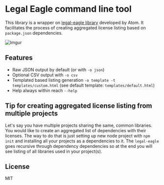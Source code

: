 # Legal Eagle command line tool

This library is a wrapper on [legal-eagle library](https://github.com/atom/legal-eagle) developed by Atom. It facilitates the process of creating aggregated license listing based on `package.json` dependencies.

![Imgur](http://i.imgur.com/i6PJues.png)

## Features 
* Raw JSON output by default (or with `-o json`)
* Optional CSV output with `-o csv`
* Templated based listing generation `-o template -t templates/custom.html` (see default template: `templates/default.html`)
* Help always within reach `--help`

## Tip for creating aggregated license listing from multiple projects
Let's say you have multiple projects sharing the same, common libraries. You would like to create an aggregated list of dependencies with their licenses. The way to do that is just setting up new node project with `npm init` and installing all your projects as a dependencies to it. The `legal-eagle` goes recursive through dependency dependencies so at the end you will see listing of all libraries used in your project(s).

## License
MIT